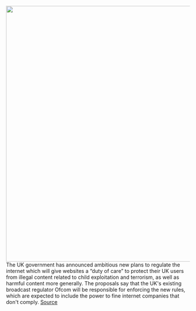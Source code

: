 <img src='https://cdn.vox-cdn.com/thumbor/8WRr4fzLruKpfSB_L_hQR25pMpM=/0x0:1100x733/1200x800/filters:focal(462x279:638x455)/cdn.vox-cdn.com/uploads/chorus_image/image/66299028/ben-lede.0.jpg' width='700px' /><br/>
The UK government has announced ambitious new plans to regulate the internet which will give websites a “duty of care” to protect their UK users from illegal content related to child exploitation and terrorism, as well as harmful content more generally. The proposals say that the UK's existing broadcast regulator Ofcom will be responsible for enforcing the new rules, which are expected to include the power to fine internet companies that don't comply.
<a href='https://www.theverge.com/2020/2/12/21134390/uk-internet-regulation-duty-of-care-ofcom-illegal-harmful-content'> Source <a/>